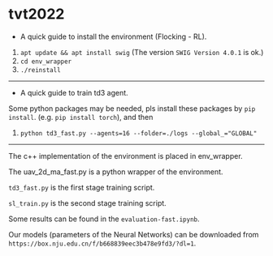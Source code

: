 # tvt2022

- A quick guide to install the environment (Flocking - RL).

1. `apt update && apt install swig` (The version `SWIG Version 4.0.1` is ok.)
2. `cd env_wrapper`
3. `./reinstall`

---

- A quick guide to train td3 agent.

Some python packages may be needed, pls install these packages by `pip install`. (e.g. `pip install torch`), and then

1. `python td3_fast.py --agents=16 --folder=./logs --global_="GLOBAL"`

---

The c++ implementation of the environment is placed in env_wrapper. 

The uav_2d_ma_fast.py is a python wrapper of the environment.

`td3_fast.py` is the first stage training script.

`sl_train.py` is the second stage training script.

Some results can be found in the `evaluation-fast.ipynb`.

Our models (parameters of the Neural Networks) can be downloaded from `https://box.nju.edu.cn/f/b668839eec3b478e9fd3/?dl=1`.
